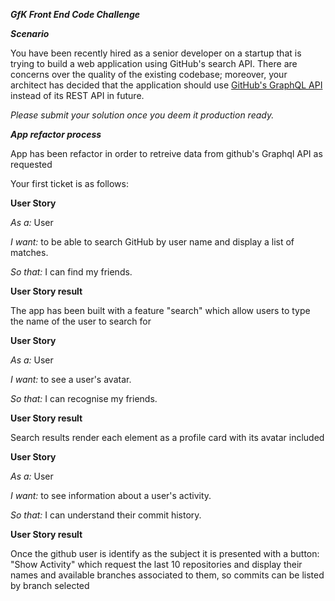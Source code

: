 __*GfK Front End Code Challenge*__

__*Scenario*__

You have been recently hired as a senior developer on a startup that is trying to build a web application using GitHub's search API. There are concerns over the quality of the existing codebase; moreover, your architect has decided that the application should use [GitHub's GraphQL API](https://developer.github.com/v4/) instead of its REST API in future.

*Please submit your solution once you deem it production ready.*

__*App refactor process*__

App has been refactor in order to retreive data from github's Graphql API as requested

Your first ticket is as follows: 

__User Story__

*As a:* User 

*I want:* to be able to search GitHub by user name and display a list of matches.

*So that:* I can find my friends.

__User Story result__

The app has been built with a feature "search" which allow users to type the name of the user to search for


__User Story__

*As a:* User 

*I want:* to see a user's avatar.

*So that:* I can recognise my friends.

__User Story result__

Search results render each element as a profile card with its avatar included

__User Story__

*As a:* User 

*I want:* to see information about a user's activity.

*So that:* I can understand their commit history.

__User Story result__

Once the github user is identify as the subject it is presented with a button: "Show Activity" which request the last 10 repositories and display their names and available branches associated to them, so commits can be listed by branch selected





